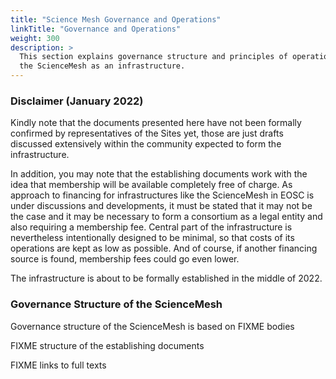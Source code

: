 ```yaml
---
title: "Science Mesh Governance and Operations"
linkTitle: "Governance and Operations"
weight: 300
description: >
  This section explains governance structure and principles of operation of
  the ScienceMesh as an infrastructure.
---
```


### Disclaimer (January 2022)

Kindly note that the documents presented here have not been formally
confirmed by representatives of the Sites yet, those are just drafts
discussed extensively within the community expected to form the
infrastructure.

In addition, you may note that the establishing documents work with the
idea that membership will be available completely free of charge. As
approach to financing for infrastructures like the ScienceMesh in EOSC is
under discussions and developments, it must be stated that it may not be
the case and it may be necessary to form a consortium as a legal entity and
also requiring a membership fee. Central part of the infrastructure is
nevertheless intentionally designed to be minimal, so that costs of its
operations are kept as low as possible. And of course, if another financing
source is found, membership fees could go even lower.

The infrastructure is about to be formally established in the middle of
2022.

### Governance Structure of the ScienceMesh

Governance structure of the ScienceMesh is based on FIXME bodies

FIXME structure of the establishing documents

FIXME links to full texts


